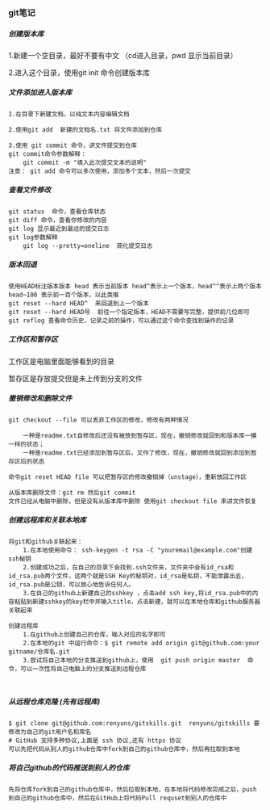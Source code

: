 ### git笔记

##### 创建版本库

1.新建一个空目录，最好不要有中文 （cd进入目录，pwd 显示当前目录）

2.进入这个目录，使用git init  命令创建版本库

##### 文件添加进入版本库

```
1.在目录下新建文档，以纯文本内容编辑文档

2.使用git add  新建的文档名.txt 将文件添加到仓库

3.使用 git commit 命令，讲文件提交到仓库
git commit命令参数解释：
	git commit -m "填入此次提交文本的说明"
注意： git add 命令可以多次使用，添加多个文本，然后一次提交

```

##### 查看文件修改

```
git status  命令，查看仓库状态
git diff 命令，查看你修改的内容
git log 显示最近到最远的提交日志
git log参数解释
	git log --pretty=oneline  简化提交日志

```

##### 版本回退

```
使用HEAD标注版本版本 head 表示当前版本 head^表示上一个版本，head^^表示上两个版本  head~100 表示前一百个版本，以此类推
git reset --hard HEAD^  来回退到上一个版本
git reset --hard HEAD号  前往一个指定版本，HEAD不需要写完整，提供前几位即可
git reflog 查看命令历史，记录之前的操作，可以通过这个命令查找到操作的记录

```

##### 工作区和暂存区

工作区是电脑里面能够看到的目录

暂存区是存放提交但是未上传到分支的文件

##### 撤销修改和删除文件

```
git checkout --file 可以丢弃工作区的修改，修改有两种情况

	一种是readme.txt自修改后还没有被放到暂存区，现在，撤销修改就回到和版本库一模一样的状态；
	一种是readme.txt已经添加到暂存区后，又作了修改，现在，撤销修改就回到添加到暂存区后的状态
	
命令git reset HEAD file 可以把暂存区的修改撤销掉（unstage），重新放回工作区

从版本库删除文件：git rm 然后git commit
文件已经从电脑中删除，但是没有从版本库中删除 使用git checkout file 来讲文件恢复

```

##### 创建远程库和关联本地库

```
将git和github关联起来：
	1.在本地使用命令： ssh-keygen -t rsa -C "youremail@example.com"创建ssh秘钥
	2.创建成功之后，在自己的目录下会找到.ssh文件夹，文件夹中会有id_rsa和id_rsa.pub两个文件，这两个就是SSH Key的秘钥对，id_rsa是私钥，不能泄露出去，id_rsa.pub是公钥，可以放心地告诉任何人。
	3.在自己的github上新建自己的sshkey ，点击add ssh key,将id_rsa.pub中的内容粘贴到新建sshkey的key栏中并输入title，点击新建，就可以在本地仓库和github服务器关联起来

创建远程库
	1.在github上创建自己的仓库，输入对应的名字即可
	2.在本地的git 中运行命令：$ git remote add origin git@github.com:your gitname/仓库名.git
	3.尝试将自己本地的分支推送到github上，使用  git push origin master  命令，可以一次性将自己电脑上的分支推送到远程仓库

	
```

##### 从远程仓库克隆 (先有远程库)

```
$ git clone git@github.com:renyuns/gitskills.git  renyuns/gitskills 要修改为自己的git用户名和库名
# GitHub 支持多种协议,上面是 ssh 协议,还有 https 协议
可以先把代码从别人的github仓库中fork到自己的github仓库中，然后再拉取到本地

```

##### 将自己github的代码推送到别人的仓库

```
先将仓库fork到自己的github仓库中，然后拉取到本地，在本地将代码修改完成之后，push到自己的github仓库中，然后在GitHub上将代码Pull requset到别人的仓库中
```

